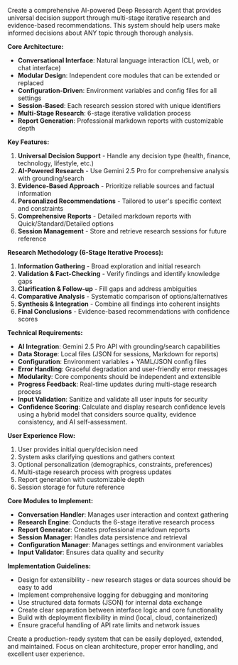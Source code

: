 Create a comprehensive AI-powered Deep Research Agent that provides universal decision support through multi-stage iterative research and evidence-based recommendations. This system should help users make informed decisions about ANY topic through thorough analysis.

**Core Architecture:**
- **Conversational Interface**: Natural language interaction (CLI, web, or chat interface)
- **Modular Design**: Independent core modules that can be extended or replaced
- **Configuration-Driven**: Environment variables and config files for all settings
- **Session-Based**: Each research session stored with unique identifiers
- **Multi-Stage Research**: 6-stage iterative validation process
- **Report Generation**: Professional markdown reports with customizable depth

**Key Features:**
1. **Universal Decision Support** - Handle any decision type (health, finance, technology, lifestyle, etc.)
2. **AI-Powered Research** - Use Gemini 2.5 Pro for comprehensive analysis with grounding/search
3. **Evidence-Based Approach** - Prioritize reliable sources and factual information
4. **Personalized Recommendations** - Tailored to user's specific context and constraints
5. **Comprehensive Reports** - Detailed markdown reports with Quick/Standard/Detailed options
6. **Session Management** - Store and retrieve research sessions for future reference

**Research Methodology (6-Stage Iterative Process):**
1. **Information Gathering** - Broad exploration and initial research
2. **Validation & Fact-Checking** - Verify findings and identify knowledge gaps
3. **Clarification & Follow-up** - Fill gaps and address ambiguities
4. **Comparative Analysis** - Systematic comparison of options/alternatives
5. **Synthesis & Integration** - Combine all findings into coherent insights
6. **Final Conclusions** - Evidence-based recommendations with confidence scores

**Technical Requirements:**
- **AI Integration**: Gemini 2.5 Pro API with grounding/search capabilities
- **Data Storage**: Local files (JSON for sessions, Markdown for reports)
- **Configuration**: Environment variables + YAML/JSON config files
- **Error Handling**: Graceful degradation and user-friendly error messages
- **Modularity**: Core components should be independent and extensible
- **Progress Feedback**: Real-time updates during multi-stage research process
- **Input Validation**: Sanitize and validate all user inputs for security
- **Confidence Scoring**: Calculate and display research confidence levels using a hybrid model that considers source quality, evidence consistency, and AI self-assessment.

**User Experience Flow:**
1. User provides initial query/decision need
2. System asks clarifying questions and gathers context
3. Optional personalization (demographics, constraints, preferences)
4. Multi-stage research process with progress updates
5. Report generation with customizable depth
6. Session storage for future reference

**Core Modules to Implement:**
- **Conversation Handler**: Manages user interaction and context gathering
- **Research Engine**: Conducts the 6-stage iterative research process
- **Report Generator**: Creates professional markdown reports
- **Session Manager**: Handles data persistence and retrieval
- **Configuration Manager**: Manages settings and environment variables
- **Input Validator**: Ensures data quality and security

**Implementation Guidelines:**
- Design for extensibility - new research stages or data sources should be easy to add
- Implement comprehensive logging for debugging and monitoring
- Use structured data formats (JSON) for internal data exchange
- Create clear separation between interface logic and core functionality
- Build with deployment flexibility in mind (local, cloud, containerized)
- Ensure graceful handling of API rate limits and network issues

Create a production-ready system that can be easily deployed, extended, and maintained. Focus on clean architecture, proper error handling, and excellent user experience.